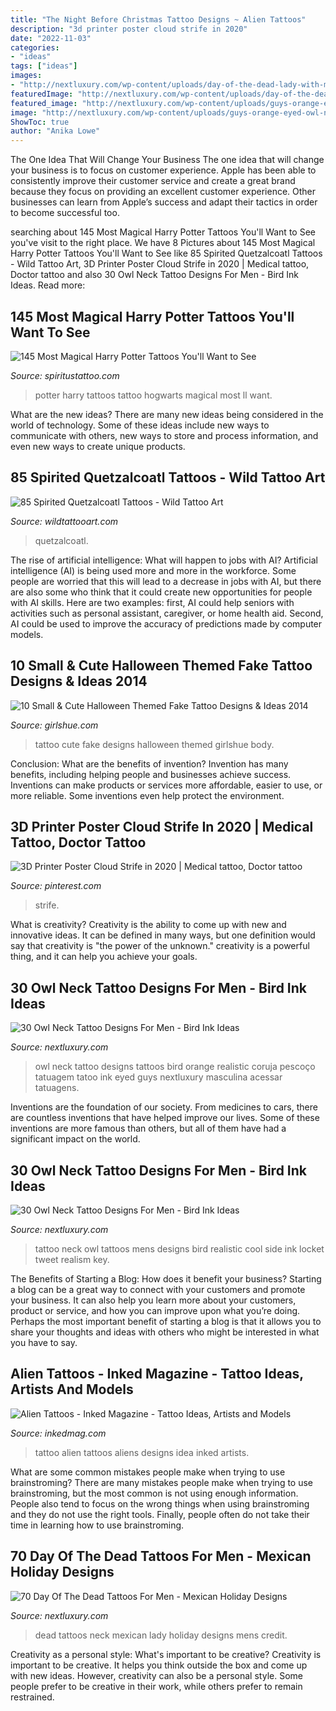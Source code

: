```yaml
---
title: "The Night Before Christmas Tattoo Designs ~ Alien Tattoos"
description: "3d printer poster cloud strife in 2020"
date: "2022-11-03"
categories:
- "ideas"
tags: ["ideas"]
images:
- "http://nextluxury.com/wp-content/uploads/day-of-the-dead-lady-with-masked-eye-mens-neck.jpg"
featuredImage: "http://nextluxury.com/wp-content/uploads/day-of-the-dead-lady-with-masked-eye-mens-neck.jpg"
featured_image: "http://nextluxury.com/wp-content/uploads/guys-orange-eyed-owl-neck-tattoos-with-realistic-design.jpg"
image: "http://nextluxury.com/wp-content/uploads/guys-orange-eyed-owl-neck-tattoos-with-realistic-design.jpg"
ShowToc: true
author: "Anika Lowe"
---
```



The One Idea That Will Change Your Business
The one idea that will change your business is to focus on customer experience. Apple has been able to consistently improve their customer service and create a great brand because they focus on providing an excellent customer experience. Other businesses can learn from Apple’s success and adapt their tactics in order to become successful too.

	

		
searching about 145 Most Magical Harry Potter Tattoos You&#039;ll Want to See you've visit to the right place. We have 8 Pictures about 145 Most Magical Harry Potter Tattoos You&#039;ll Want to See like 85 Spirited Quetzalcoatl Tattoos - Wild Tattoo Art, 3D Printer Poster Cloud Strife in 2020 | Medical tattoo, Doctor tattoo and also 30 Owl Neck Tattoo Designs For Men - Bird Ink Ideas. Read more:
		
    
## 145 Most Magical Harry Potter Tattoos You&#039;ll Want To See

<img loading=lazy src="http://www.spiritustattoo.com/wp-content/uploads/2015/11/Hogwarts-harry-potter-tattoo-1.jpg" onerror="this.onerror=null;this.src='https://tse1.mm.bing.net/th?id=OIP.7oSnz8E5vG2490sR-T54QwHaHg&amp;pid=15.1';" alt="145 Most Magical Harry Potter Tattoos You&#039;ll Want to See">

_Source: spiritustattoo.com_

>potter harry tattoos tattoo hogwarts magical most ll want. 

	

What are the new ideas?
There are many new ideas being considered in the world of technology. Some of these ideas include new ways to communicate with others, new ways to store and process information, and even new ways to create unique products.

    
## 85 Spirited Quetzalcoatl Tattoos - Wild Tattoo Art

<img loading=lazy src="https://www.wildtattooart.com/wp-content/uploads/2021/06/Quetzalcoatl_Tattoos_06062165.jpg" onerror="this.onerror=null;this.src='https://tse3.mm.bing.net/th?id=OIP.7UlMBEI1DMNc-X_skimn4gHaI9&amp;pid=15.1';" alt="85 Spirited Quetzalcoatl Tattoos - Wild Tattoo Art">

_Source: wildtattooart.com_

>quetzalcoatl. 

	

The rise of artificial intelligence: What will happen to jobs with AI?
Artificial intelligence (AI) is being used more and more in the workforce. Some people are worried that this will lead to a decrease in jobs with AI, but there are also some who think that it could create new opportunities for people with AI skills. Here are two examples: first, AI could help seniors with activities such as personal assistant, caregiver, or home health aid. Second, AI could be used to improve the accuracy of predictions made by computer models.

    
## 10 Small &amp; Cute Halloween Themed Fake Tattoo Designs &amp; Ideas 2014

<img loading=lazy src="https://www.girlshue.com/wp-content/uploads/2014/08/10-Small-Cute-Halloween-Themed-Fake-Tattoo-Designs-Ideas-2014-8.jpg" onerror="this.onerror=null;this.src='https://tse1.mm.bing.net/th?id=OIP.ULPu88lBqvulGuJLviAYQwHaEx&amp;pid=15.1';" alt="10 Small &amp; Cute Halloween Themed Fake Tattoo Designs &amp; Ideas 2014">

_Source: girlshue.com_

>tattoo cute fake designs halloween themed girlshue body. 

	

Conclusion: What are the benefits of invention?
Invention has many benefits, including helping people and businesses achieve success. Inventions can make products or services more affordable, easier to use, or more reliable. Some inventions even help protect the environment.

    
## 3D Printer Poster Cloud Strife In 2020 | Medical Tattoo, Doctor Tattoo

<img loading=lazy src="https://i.pinimg.com/736x/13/e1/fb/13e1fb55befc21ae8a9fef365e1f81e2.jpg" onerror="this.onerror=null;this.src='https://tse3.mm.bing.net/th?id=OIP.2_9rzDQQkIQgJNQPYTF9rQHaLH&amp;pid=15.1';" alt="3D Printer Poster Cloud Strife in 2020 | Medical tattoo, Doctor tattoo">

_Source: pinterest.com_

>strife. 

	

What is creativity?
Creativity is the ability to come up with new and innovative ideas. It can be defined in many ways, but one definition would say that creativity is "the power of the unknown." creativity is a powerful thing, and it can help you achieve your goals.

    
## 30 Owl Neck Tattoo Designs For Men - Bird Ink Ideas

<img loading=lazy src="http://nextluxury.com/wp-content/uploads/guys-orange-eyed-owl-neck-tattoos-with-realistic-design.jpg" onerror="this.onerror=null;this.src='https://tse1.mm.bing.net/th?id=OIP.wZjfGBpA8L-gJr7Gn66t2AAAAA&amp;pid=15.1';" alt="30 Owl Neck Tattoo Designs For Men - Bird Ink Ideas">

_Source: nextluxury.com_

>owl neck tattoo designs tattoos bird orange realistic coruja pescoço tatuagem tatoo ink eyed guys nextluxury masculina acessar tatuagens. 

	

Inventions are the foundation of our society. From medicines to cars, there are countless inventions that have helped improve our lives. Some of these inventions are more famous than others, but all of them have had a significant impact on the world.

    
## 30 Owl Neck Tattoo Designs For Men - Bird Ink Ideas

<img loading=lazy src="http://nextluxury.com/wp-content/uploads/mens-realistic-cool-owl-neck-tattoo-ideas.jpg" onerror="this.onerror=null;this.src='https://tse3.mm.bing.net/th?id=OIP.gQ0XC6Q7meujPIgyqT6iVwAAAA&amp;pid=15.1';" alt="30 Owl Neck Tattoo Designs For Men - Bird Ink Ideas">

_Source: nextluxury.com_

>tattoo neck owl tattoos mens designs bird realistic cool side ink locket tweet realism key. 

	

The Benefits of Starting a Blog: How does it benefit your business?
Starting a blog can be a great way to connect with your customers and promote your business. It can also help you learn more about your customers, product or service, and how you can improve upon what you’re doing. Perhaps the most important benefit of starting a blog is that it allows you to share your thoughts and ideas with others who might be interested in what you have to say.

    
## Alien Tattoos - Inked Magazine - Tattoo Ideas, Artists And Models

<img loading=lazy src="https://www.inkedmag.com/.image/t_share/MTU5MDMyNDQzMjU1NjYyMzYw/alientattoos_feature.jpg" onerror="this.onerror=null;this.src='https://tse3.mm.bing.net/th?id=OIP.5FF3b_E9DPNvxqS6bCxqYwHaHa&amp;pid=15.1';" alt="Alien Tattoos - Inked Magazine - Tattoo Ideas, Artists and Models">

_Source: inkedmag.com_

>tattoo alien tattoos aliens designs idea inked artists. 

	

What are some common mistakes people make when trying to use brainstroming?
There are many mistakes people make when trying to use brainstroming, but the most common is not using enough information. People also tend to focus on the wrong things when using brainstroming and they do not use the right tools. Finally, people often do not take their time in learning how to use brainstroming.

    
## 70 Day Of The Dead Tattoos For Men - Mexican Holiday Designs

<img loading=lazy src="http://nextluxury.com/wp-content/uploads/day-of-the-dead-lady-with-masked-eye-mens-neck.jpg" onerror="this.onerror=null;this.src='https://tse4.mm.bing.net/th?id=OIP.cku4Ng8KC7lhkhvb7HiYgwHaHa&amp;pid=15.1';" alt="70 Day Of The Dead Tattoos For Men - Mexican Holiday Designs">

_Source: nextluxury.com_

>dead tattoos neck mexican lady holiday designs mens credit. 

	

Creativity as a personal style: What's important to be creative?
Creativity is important to be creative. It helps you think outside the box and come up with new ideas. However, creativity can also be a personal style. Some people prefer to be creative in their work, while others prefer to remain restrained.

